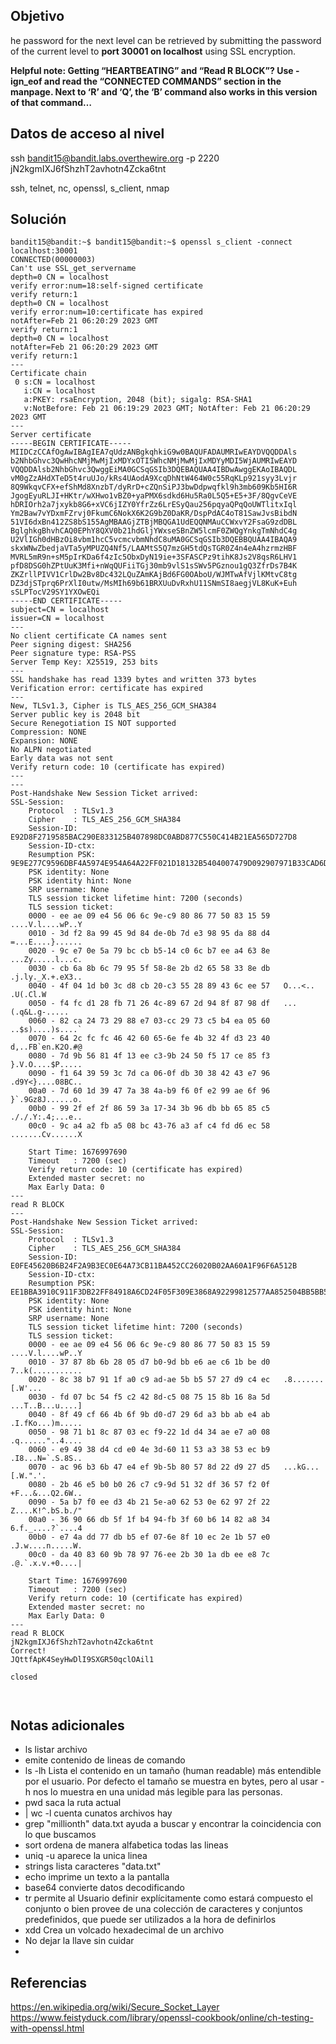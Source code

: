  ## Objetivo
he password for the next level can be retrieved by submitting the password of the current level to **port 30001 on localhost** using SSL encryption.

**Helpful note: Getting “HEARTBEATING” and “Read R BLOCK”? Use -ign_eof and read the “CONNECTED COMMANDS” section in the manpage. Next to ‘R’ and ‘Q’, the ‘B’ command also works in this version of that command…**



## Datos de acceso al nivel 
ssh bandit15@bandit.labs.overthewire.org -p 2220
jN2kgmIXJ6fShzhT2avhotn4Zcka6tnt

ssh, telnet, nc, openssl, s_client, nmap
 

## Solución

``` 
bandit15@bandit:~$ bandit15@bandit:~$ openssl s_client -connect localhost:30001
CONNECTED(00000003)
Can't use SSL_get_servername
depth=0 CN = localhost
verify error:num=18:self-signed certificate
verify return:1
depth=0 CN = localhost
verify error:num=10:certificate has expired
notAfter=Feb 21 06:20:29 2023 GMT
verify return:1
depth=0 CN = localhost
notAfter=Feb 21 06:20:29 2023 GMT
verify return:1
---
Certificate chain
 0 s:CN = localhost
   i:CN = localhost
   a:PKEY: rsaEncryption, 2048 (bit); sigalg: RSA-SHA1
   v:NotBefore: Feb 21 06:19:29 2023 GMT; NotAfter: Feb 21 06:20:29 2023 GMT
---
Server certificate
-----BEGIN CERTIFICATE-----
MIIDCzCCAfOgAwIBAgIEA7qUdzANBgkqhkiG9w0BAQUFADAUMRIwEAYDVQQDDAls
b2NhbGhvc3QwHhcNMjMwMjIxMDYxOTI5WhcNMjMwMjIxMDYyMDI5WjAUMRIwEAYD
VQQDDAlsb2NhbGhvc3QwggEiMA0GCSqGSIb3DQEBAQUAA4IBDwAwggEKAoIBAQDL
vM0gZzAHdXTeD5t4ruUJo/kRs4UAodA9XcqDhNtW464W0c55RqKLp921syy3Lvjr
8Q9WkqvCFX+efShMd8XnzbT/dyRrD+cZQnSiPJ3bwDdpwqfkl9h3mb609Kb5HI6R
JgogEyuRLJI+HKtr/wXHwo1vBZ0+yaPMX6sdkd6Hu5Ra0L5Q5+E5+3F/8QgvCeVE
hDRIOrh2a7jxykb8G6+xVC6jIZY0YfrZz6LrESyQau256pqyaQPqQoUWTlitxIql
Ym2Baw7vYDxmFZrvj0FkumC6NokX6K2G9bZ0DaKR/DspPdAC4oT81SawJvsBibdN
51VI6dxBn412ZS8bS155AgMBAAGjZTBjMBQGA1UdEQQNMAuCCWxvY2FsaG9zdDBL
BglghkgBhvhCAQ0EPhY8QXV0b21hdGljYWxseSBnZW5lcmF0ZWQgYnkgTmNhdC4g
U2VlIGh0dHBzOi8vbm1hcC5vcmcvbmNhdC8uMA0GCSqGSIb3DQEBBQUAA4IBAQA9
skxWNwZbedjaVTa5yMPUZQ4Nf5/LAAMtS5Q7mzGH5tdQsTGR0Z4n4eA4hzrmzHBF
MVRL5mR9n+sM5pIrKDa6f4zIc5ObxDyN19ie+3SFASCPz9tihK8Js2V8qsR6LHV1
pfD8DSG0hZPtUuK3Mfi+nWqQUFiiTGj30mb9vlS1sSWv5PGznou1gQ3ZfrDs7B4K
ZKZrllPIVV1CrlDw2Bv8Dc432LQuZAmKAjBd6FG0OAboU/WJMTwAfVjlKMtvC8tg
DZ3djSTprq6PrXlI0utw/MsMIh69b61BRXUuDvRxhU11SNmSI8aegjVL8KuK+Euh
sSLPTocV29SY1YXOwEQi
-----END CERTIFICATE-----
subject=CN = localhost
issuer=CN = localhost
---
No client certificate CA names sent
Peer signing digest: SHA256
Peer signature type: RSA-PSS
Server Temp Key: X25519, 253 bits
---
SSL handshake has read 1339 bytes and written 373 bytes
Verification error: certificate has expired
---
New, TLSv1.3, Cipher is TLS_AES_256_GCM_SHA384
Server public key is 2048 bit
Secure Renegotiation IS NOT supported
Compression: NONE
Expansion: NONE
No ALPN negotiated
Early data was not sent
Verify return code: 10 (certificate has expired)
---
---
Post-Handshake New Session Ticket arrived:
SSL-Session:
    Protocol  : TLSv1.3
    Cipher    : TLS_AES_256_GCM_SHA384
    Session-ID: E92D8F2719585BAC290E833125B407898DC0ABD877C550C414B21EA565D727D8
    Session-ID-ctx:
    Resumption PSK: 9E9E277C9596DBF4A5974E954A64A22FF021D18132B5404007479D092907971B33CAD6D50BE147356966903BEFF2039D
    PSK identity: None
    PSK identity hint: None
    SRP username: None
    TLS session ticket lifetime hint: 7200 (seconds)
    TLS session ticket:
    0000 - ee ae 09 e4 56 06 6c 9e-c9 80 86 77 50 83 15 59   ....V.l....wP..Y
    0010 - 3d f2 8a 99 45 9d 84 de-0b 7d e3 98 95 da 88 d4   =...E....}......
    0020 - 9c e7 0e 5a 79 bc cb b5-14 c0 6c b7 ee a4 63 8e   ...Zy.....l...c.
    0030 - cb 6a 8b 6c 79 95 5f 58-8e 2b d2 65 58 33 8e db   .j.ly._X.+.eX3..
    0040 - 4f 04 1d b0 3c d8 cb 20-c3 55 28 89 43 6c ee 57   O...<.. .U(.Cl.W
    0050 - f4 fc d1 28 fb 71 26 4c-89 67 2d 94 8f 87 98 df   ...(.q&L.g-.....
    0060 - 82 ca 24 73 29 88 e7 03-cc 29 73 c5 b4 ea 05 60   ..$s)....)s....`
    0070 - 64 2c fc fc 46 42 60 65-6e fe 4b 32 4f d3 23 40   d,..FB`en.K2O.#@
    0080 - 7d 9b 56 81 4f 13 ee c3-9b 24 50 f5 17 ce 85 f3   }.V.O....$P.....
    0090 - f1 64 39 59 3c 7d ca 06-0f db 30 38 42 43 e7 96   .d9Y<}....08BC..
    00a0 - 7d 60 1d 39 47 7a 38 4a-b9 f6 0f e2 99 ae 6f 96   }`.9Gz8J......o.
    00b0 - 99 2f ef 2f 86 59 3a 17-34 3b 96 db bb 65 85 c5   ././.Y:.4;...e..
    00c0 - 9c a4 a2 fb a5 08 bc 43-76 a3 af c4 fd d6 ec 58   .......Cv......X

    Start Time: 1676997690
    Timeout   : 7200 (sec)
    Verify return code: 10 (certificate has expired)
    Extended master secret: no
    Max Early Data: 0
---
read R BLOCK
---
Post-Handshake New Session Ticket arrived:
SSL-Session:
    Protocol  : TLSv1.3
    Cipher    : TLS_AES_256_GCM_SHA384
    Session-ID: E0FE45620B6B24F2A9B3EC0E64A73CB11BA452CC26020B02AA60A1F96F6A512B
    Session-ID-ctx:
    Resumption PSK: EE1BBA3910C911F3DB22FF84918A6CD24F05F309E3868A92299812577AA852504BB5BB536FB9DAD733ACEA9EBB31FCD7
    PSK identity: None
    PSK identity hint: None
    SRP username: None
    TLS session ticket lifetime hint: 7200 (seconds)
    TLS session ticket:
    0000 - ee ae 09 e4 56 06 6c 9e-c9 80 86 77 50 83 15 59   ....V.l....wP..Y
    0010 - 37 87 8b 6b 28 05 d7 b0-9d bb e6 ae c6 1b be d0   7..k(...........
    0020 - 8c 38 b7 91 1f a0 c9 ad-ae 5b b5 57 27 d9 c4 ec   .8.......[.W'...
    0030 - fd 07 bc 54 f5 c2 42 8d-c5 08 75 15 8b 16 8a 5d   ...T..B...u....]
    0040 - 8f 49 cf 66 4b 6f 9b d0-d7 29 6d a3 bb ab e4 ab   .I.fKo...)m.....
    0050 - 98 71 b1 8c 87 03 ec f9-22 1d d4 34 ae e7 a0 08   .q......"..4....
    0060 - e9 49 38 d4 cd e0 4e 3d-60 11 53 a3 38 53 ec b9   .I8...N=`.S.8S..
    0070 - ac 96 b3 6b 47 e4 ef 9b-5b 80 57 8d 22 d9 27 d5   ...kG...[.W.".'.
    0080 - 2b 46 e5 b0 b0 26 c7 c9-9d 51 32 df 36 57 f2 0f   +F...&...Q2.6W..
    0090 - 5a b7 f0 ee d3 4b 21 5e-a0 62 53 0e 62 97 2f 22   Z....K!^.bS.b./"
    00a0 - 36 90 66 db 5f 1f b4 94-fb 3f 60 b6 14 82 a8 34   6.f._....?`....4
    00b0 - e7 4a dd 77 db b5 ef 07-6e 8f 10 ec 2e 1b 57 e0   .J.w....n.....W.
    00c0 - da 40 83 60 9b 78 97 76-ee 2b 30 1a db ee e8 7c   .@.`.x.v.+0....|

    Start Time: 1676997690
    Timeout   : 7200 (sec)
    Verify return code: 10 (certificate has expired)
    Extended master secret: no
    Max Early Data: 0
---
read R BLOCK
jN2kgmIXJ6fShzhT2avhotn4Zcka6tnt
Correct!
JQttfApK4SeyHwDlI9SXGR50qclOAil1

closed



```


## Notas adicionales
- ls listar archivo
- emite contenido de lineas de comando
- ls -lh  Lista el contenido en un tamaño (human readable) más entendible por el usuario. Por defecto el tamaño se muestra en bytes, pero al usar -h nos lo muestra en una unidad más legible para las personas.
- pwd saca la ruta actual
- | wc -l cuenta cunatos archivos hay
- grep  "millionth" data.txt ayuda a buscar y encontrar la coincidencia con lo que buscamos
- sort ordena de manera alfabetica todas las lineas
- uniq -u aparece la unica linea
- strings lista caracteres "data.txt"
- echo imprime un texto a la pantalla
- base64 convierte datos decodificando
- tr permite al Usuario definir explícitamente como estará compuesto el conjunto o bien provee de una colección de caracteres y conjuntos predefinidos, que puede ser utilizados a la hora de definirlos
- xdd Crea un volcado hexadecimal de un archivo 
- No dejar la llave sin cuidar
- 

## Referencias
https://en.wikipedia.org/wiki/Secure_Socket_Layer
https://www.feistyduck.com/library/openssl-cookbook/online/ch-testing-with-openssl.html
